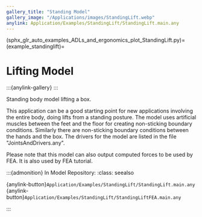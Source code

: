 ```yaml
---
gallery_title: "Standing Model"
gallery_image: "/Applications/images/StandingLift.webp"
anylink: Application/Examples/StandingLift/StandingLift.main.any
---
```


(sphx_glr_auto_examples_ADLs_and_ergonomics_plot_StandingLift.py)=
(example_standinglift)=
# Lifting Model

:::{anylink-gallery} 
:::

Standing body model lifting a box.


This application can be a good starting point for new applications involving
the entire body, doing lifts from a standing posture. The model uses artificial
muscles between the feet and the floor for creating non-sticking boundary conditions.
Similarly there are non-sticking boundary conditions between the hands and the box.
The drivers for the model are listed in the file "JointsAndDrivers.any".

Please note that this model can also output computed forces to be used by FEA. It is also
used by FEA tutorial.



:::{admonition} In Model Repository:
:class: seealso

{anylink-button}`Application/Examples/StandingLift/StandingLift.main.any`
{anylink-button}`Application/Examples/StandingLift/StandingLiftFEA.main.any`

:::
